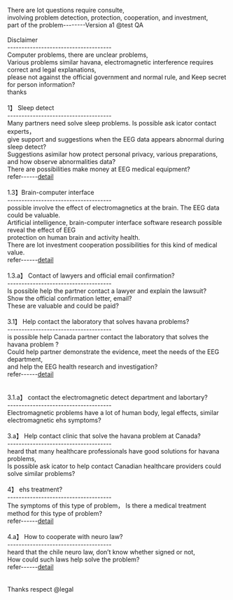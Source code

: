 There are lot questions require consulte,<br>
involving problem detection, protection, cooperation, and investment,<br>
part of the problem--------Version a1 @test QA<br>
<br>
Disclaimer<br>
-------------------------------------<br>
Computer problems, there are unclear problems,<br>
Various problems similar havana, electromagnetic interference requires correct and legal explanations,<br>
please not against the official government and normal rule, and Keep secret for person information?<br>
thanks<br>
<br>
1】 Sleep detect<br>
-------------------------------------<br>
Many partners need solve sleep problems. Is possible ask icator contact experts，<br>
give support and suggestions when the EEG data appears abnormal during sleep detect?<br>
Suggestions asimilar how protect personal privacy, various preparations, and how observe abnormalities data?<br>
There are possibilities make money at EEG medical equipment?<br>
refer------<a href="https://mne.tools/stable/auto_tutorials/clinical/60_sleep.html">detail</a><br>
<br>
1.3】Brain-computer interface<br>
-------------------------------------<br>
possible involve the effect of electromagnetics at the brain. The EEG data could be valuable.<br>
Artificial intelligence, brain-computer interface software research possible reveal the effect of EEG<br>
protection on human brain and activity health.<br>
There are lot investment cooperation possibilities for this kind of medical value.<br>
refer------<a href="https://store.neurosky.com/collections/apps">detail</a><br>
<br>
1.3.a】 Contact of lawyers and official email confirmation?<br>
-------------------------------------<br>
Is possible help the partner contact a lawyer and explain the lawsuit?<br>
Show the official confirmation letter, email?<br>
These are valuable and could be paid?<br>
<br>
3.1】 Help contact the laboratory that solves havana problems?<br>
-------------------------------------<br>
is possible help Canada partner contact the laboratory that solves the havana problem ?<br>
Could help partner demonstrate the evidence, meet the needs of the EEG department,<br>
and help the EEG health research and investigation?<br>
refer------<a href="https://ottawacitizen.com/news/local-news/i-should-not-have-been-sent-back-there-canadian-diplomat-says-government-sent-him-back-to-cuba-with-brain-injury">detail</a><br><br>
<br>
3.1.a】 contact the electromagnetic detect department and labortary?<br>
-------------------------------------<br>
Electromagnetic problems have a lot of human body, legal effects, similar electromagnetic ehs symptoms?<br>
<br>
3.a】 Help contact clinic that solve the havana problem at Canada?<br>
-------------------------------------<br>
heard that many healthcare professionals have good solutions for havana problems,<br>
Is possible ask icator to help contact Canadian healthcare providers could solve similar problems?<br>
<br>
4】 ehs treatment?<br>
-------------------------------------<br>
The symptoms of this type of problem， Is there a medical treatment method for this type of problem?<br>
refer------<a href="https://click.mlsend.com/link/c/YT0xODIyOTUzMDQwNDYyNzQ2ODUzJmM9ajBnNCZlPTE5MjgmYj04MDExODkwNjImZD1tOWUxYzdt.Ilkl-mHt9iCOlPae33sVMyzUMI">detail</a><br>
<br>
4.a】 How to cooperate with neuro law?<br>
-------------------------------------<br>
heard that the chile neuro law, don’t know whether signed or not,<br>
How could such laws help solve the problem?<br>
refer------<a href="https://click.mlsend.com/link/c/YT0xODQ4MjgxNDI4MzcwOTIwOTA4JmM9eDl3OCZlPTE5MjgmYj04NDczODEyNjUmZD1xM3Q1bjls.DpUVAxhhkPtVd6vIJUXI0">detail</a><br>
<br>
<br>
Thanks respect @legal<br>

